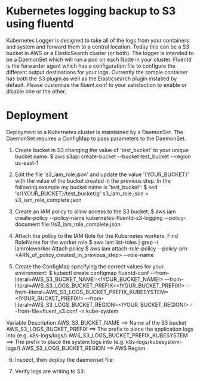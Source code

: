 # Kubernetes logging backup to S3 using fluentd
Kubernetes Logger is designed to take all of the logs from your containers and system and forward them to a central location. Today this can be a S3 bucket in AWS or a ElasticSearch cluster (or both). The logger is intended to be a DaemonSet which will run a pod on each Node in your cluster. Fluentd is the forwarder agent which has a configuration file to configure the different output destinations for your logs.
Currently the sample container has both the S3 plugin as well as the Elasticsearch plugin installed by default. Please customize the fluent.conf to your satisfaction to enable or disable one or the other.

# Deployment
Deployment to a Kubernetes cluster is maintained by a DaemonSet. The DaemonSet requires a ConfigMap to pass parameters to the DaemonSet.

1.	Create bucket in S3 changing the value of 'test_bucket' to your unique bucket name:
$ aws s3api create-bucket --bucket test_bucket --region us-east-1

2.	Edit the file 's3_iam_role.json' and update the value '{YOUR_BUCKET}' with the value of the bucket created in the previous step. In the following example my bucket name is 'test_bucket':
$ sed 's/{YOUR_BUCKET}/test_bucket/g' s3_iam_role.json > s3_iam_role_complete.json

3.	Create an IAM policy to allow access to the S3 bucket:
$ aws iam create-policy --policy-name kubernetes-fluentd-s3-logging --policy-document file://s3_iam_role_complete.json

4.	Attach the policy to the IAM Role for the Kubernetes workers:
      Find RoleName for the worker role
$ aws iam list-roles | grep -i iamroleworker
      Attach policy
$ aws iam attach-role-policy --policy-arn <ARN_of_policy_created_in_previous_step> --role-name <RoleName>
  
5.	Create the ConfigMap specifying the correct values for your environment:
$ kubectl create configmap fluentd-conf --from-literal=AWS_S3_BUCKET_NAME=<!YOUR_BUCKET_NAME!> --from-literal=AWS_S3_LOGS_BUCKET_PREFIX=<!YOUR_BUCKET_PREFIX!>  --from-literal=AWS_S3_LOGS_BUCKET_PREFIX_KUBESYSTEM=<!YOUR_BUCKET_PREFIX!> --from-literal=AWS_S3_LOGS_BUCKET_REGION=<!YOUR_BUCKET_REGION!> --from-file=fluent_s3.conf -n kube-system

Variable	Description
AWS_S3_BUCKET_NAME ==>	Name of the S3 bucket
AWS_S3_LOGS_BUCKET_PREFIX  ==>	The prefix to place the application logs into (e.g. k8s-logs/logs/)
AWS_S3_LOGS_BUCKET_PREFIX_KUBESYSTEM ==>	The prefix to place the system logs into (e.g. k8s-logs/kubesystem-logs/)
AWS_S3_LOGS_BUCKET_REGION ==>	AWS Region

6.	Inspect, then deploy the daemonset file:

7.	Verify logs are writing to S3:
